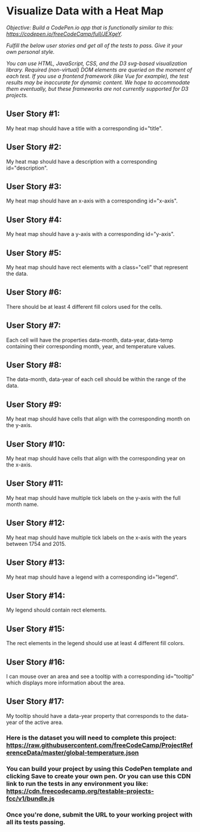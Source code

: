 # Visualize Data with a Heat Map
*_Objective: Build a CodePen.io app that is functionally similar to this: https://codepen.io/freeCodeCamp/full/JEXgeY._*

*_Fulfill the below user stories and get all of the tests to pass. Give it your own personal style._*

*_You can use HTML, JavaScript, CSS, and the D3 svg-based visualization library. Required (non-virtual) DOM elements are queried on the moment of each test. If you use a frontend framework (like Vue for example), the test results may be inaccurate for dynamic content. We hope to accommodate them eventually, but these frameworks are not currently supported for D3 projects._*

## User Story #1: 
My heat map should have a title with a corresponding id="title".

## User Story #2: 
My heat map should have a description with a corresponding id="description".

## User Story #3: 
My heat map should have an x-axis with a corresponding id="x-axis".

## User Story #4: 
My heat map should have a y-axis with a corresponding id="y-axis".

## User Story #5: 
My heat map should have rect elements with a class="cell" that represent the data.

## User Story #6: 
There should be at least 4 different fill colors used for the cells.

## User Story #7: 
Each cell will have the properties data-month, data-year, data-temp containing their corresponding month, year, and temperature values.

## User Story #8: 
The data-month, data-year of each cell should be within the range of the data.

## User Story #9: 
My heat map should have cells that align with the corresponding month on the y-axis.

## User Story #10: 
My heat map should have cells that align with the corresponding year on the x-axis.

## User Story #11: 
My heat map should have multiple tick labels on the y-axis with the full month name.

## User Story #12: 
My heat map should have multiple tick labels on the x-axis with the years between 1754 and 2015.

## User Story #13: 
My heat map should have a legend with a corresponding id="legend".

## User Story #14: 
My legend should contain rect elements.

## User Story #15: 
The rect elements in the legend should use at least 4 different fill colors.

## User Story #16: 
I can mouse over an area and see a tooltip with a corresponding id="tooltip" which displays more information about the area.

## User Story #17: 
My tooltip should have a data-year property that corresponds to the data-year of the active area.

### Here is the dataset you will need to complete this project: https://raw.githubusercontent.com/freeCodeCamp/ProjectReferenceData/master/global-temperature.json

### You can build your project by using this CodePen template and clicking Save to create your own pen. Or you can use this CDN link to run the tests in any environment you like: https://cdn.freecodecamp.org/testable-projects-fcc/v1/bundle.js

### Once you're done, submit the URL to your working project with all its tests passing.
